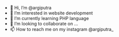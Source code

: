 - 👋 Hi, I’m @argiputra
- 👀 I’m interested in website development
- 🌱 I’m currently learning PHP language
- 💞️ I’m looking to collaborate on ...
- 📫 How to reach me on my instagram @argiputra_

<!---
argiputra/argiputra is a ✨ special ✨ repository because its `README.md` (this file) appears on your GitHub profile.
You can click the Preview link to take a look at your changes.
--->

